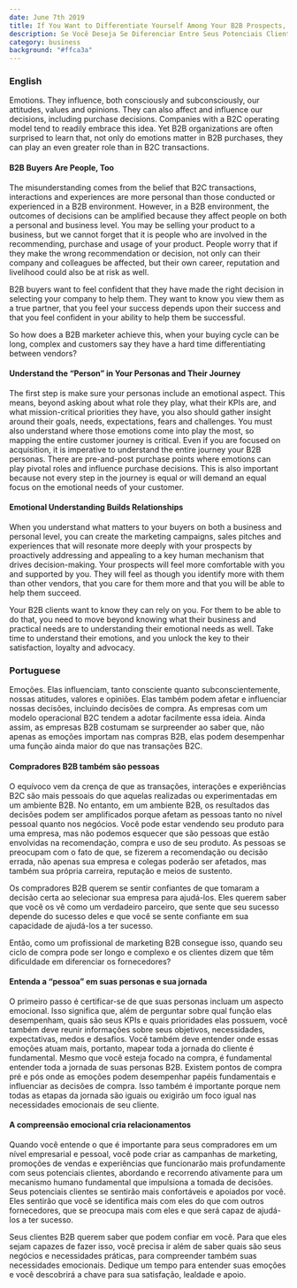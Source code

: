 ```yaml
---
date: June 7th 2019
title: If You Want to Differentiate Yourself Among Your B2B Prospects, Get Emotional
description: Se Você Deseja Se Diferenciar Entre Seus Potenciais Clientes B2B, Seja Emotivo
category: business
background: "#ffca3a"
---
```


<div>

### English

Emotions. They influence, both consciously and subconsciously, our attitudes, values and opinions. They can also affect and influence our decisions, including purchase decisions. Companies with a B2C operating model tend to readily embrace this idea. Yet B2B organizations are often surprised to learn that, not only do emotions matter in B2B purchases, they can play an even greater role than in B2C transactions.

#### B2B Buyers Are People, Too

The misunderstanding comes from the belief that B2C transactions, interactions and experiences are more personal than those conducted or experienced in a B2B environment. However, in a B2B environment, the outcomes of decisions can be amplified because they affect people on both a personal and business level. You may be selling your product to a business, but we cannot forget that it is people who are involved in the recommending, purchase and usage of your product. People worry that if they make the wrong recommendation or decision, not only can their company and colleagues be affected, but their own career, reputation and livelihood could also be at risk as well.

B2B buyers want to feel confident that they have made the right decision in selecting your company to help them. They want to know you view them as a true partner, that you feel your success depends upon their success and that you feel confident in your ability to help them be successful.

So how does a B2B marketer achieve this, when your buying cycle can be long, complex and customers say they have a hard time differentiating between vendors?

#### Understand the “Person” in Your Personas and Their Journey

The first step is make sure your personas include an emotional aspect. This means, beyond asking about what role they play, what their KPIs are, and what mission-critical priorities they have, you also should gather insight around their goals, needs, expectations, fears and challenges. You must also understand where those emotions come into play the most, so mapping the entire customer journey is critical. Even if you are focused on acquisition, it is imperative to understand the entire journey your B2B personas. There are pre-and-post purchase points where emotions can play pivotal roles and influence purchase decisions. This is also important because not every step in the journey is equal or will demand an equal focus on the emotional needs of your customer.

#### Emotional Understanding Builds Relationships

When you understand what matters to your buyers on both a business and personal level, you can create the marketing campaigns, sales pitches and experiences that will resonate more deeply with your prospects by proactively addressing and appealing to a key human mechanism that drives decision-making. Your prospects will feel more comfortable with you and supported by you. They will feel as though you identify more with them than other vendors, that you care for them more and that you will be able to help them succeed.

Your B2B clients want to know they can rely on you. For them to be able to do that, you need to move beyond knowing what their business and practical needs are to understanding their emotional needs as well. Take time to understand their emotions, and you unlock the key to their satisfaction, loyalty and advocacy.

</div>

<div>

### Portuguese

Emoções. Elas influenciam, tanto consciente quanto subconscientemente, nossas atitudes, valores e opiniões. Elas também podem afetar e influenciar nossas decisões, incluindo decisões de compra. As empresas com um modelo operacional B2C tendem a adotar facilmente essa ideia. Ainda assim, as empresas B2B costumam se surpreender ao saber que, não apenas as emoções importam nas compras B2B, elas podem desempenhar uma função ainda maior do que nas transações B2C.

#### Compradores B2B também são pessoas

O equívoco vem da crença de que as transações, interações e experiências B2C são mais pessoais do que aquelas realizadas ou experimentadas em um ambiente B2B. No entanto, em um ambiente B2B, os resultados das decisões podem ser amplificados porque afetam as pessoas tanto no nível pessoal quanto nos negócios. Você pode estar vendendo seu produto para uma empresa, mas não podemos esquecer que são pessoas que estão envolvidas na recomendação, compra e uso de seu produto. As pessoas se preocupam com o fato de que, se fizerem a recomendação ou decisão errada, não apenas sua empresa e colegas poderão ser afetados, mas também sua própria carreira, reputação e meios de sustento.

Os compradores B2B querem se sentir confiantes de que tomaram a decisão certa ao selecionar sua empresa para ajudá-los. Eles querem saber que você os vê como um verdadeiro parceiro, que sente que seu sucesso depende do sucesso deles e que você se sente confiante em sua capacidade de ajudá-los a ter sucesso.

Então, como um profissional de marketing B2B consegue isso, quando seu ciclo de compra pode ser longo e complexo e os clientes dizem que têm dificuldade em diferenciar os fornecedores?

#### Entenda a “pessoa” em suas personas e sua jornada

O primeiro passo é certificar-se de que suas personas incluam um aspecto emocional. Isso significa que, além de perguntar sobre qual função elas desempenham, quais são seus KPIs e quais prioridades elas possuem, você também deve reunir informações sobre seus objetivos, necessidades, expectativas, medos e desafios. Você também deve entender onde essas emoções atuam mais, portanto, mapear toda a jornada do cliente é fundamental. Mesmo que você esteja focado na compra, é fundamental entender toda a jornada de suas personas B2B. Existem pontos de compra pré e pós onde as emoções podem desempenhar papéis fundamentais e influenciar as decisões de compra. Isso também é importante porque nem todas as etapas da jornada são iguais ou exigirão um foco igual nas necessidades emocionais de seu cliente.

#### A compreensão emocional cria relacionamentos

Quando você entende o que é importante para seus compradores em um nível empresarial e pessoal, você pode criar as campanhas de marketing, promoções de vendas e experiências que funcionarão mais profundamente com seus potenciais clientes, abordando e recorrendo ativamente para um mecanismo humano fundamental que impulsiona a tomada de decisões. Seus potenciais clientes se sentirão mais confortáveis e apoiados por você. Eles sentirão que você se identifica mais com eles do que com outros fornecedores, que se preocupa mais com eles e que será capaz de ajudá-los a ter sucesso.

Seus clientes B2B querem saber que podem confiar em você. Para que eles sejam capazes de fazer isso, você precisa ir além de saber quais são seus negócios e necessidades práticas, para compreender também suas necessidades emocionais. Dedique um tempo para entender suas emoções e você descobrirá a chave para sua satisfação, lealdade e apoio.

</div>
